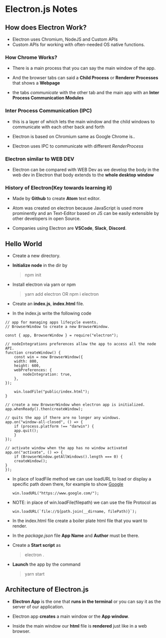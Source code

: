 # Electron.js Notes

## How does Electron Work?

-   Electron uses Chromium, NodeJS and Custom APIs
-   Custom APIs for working with often-needed OS native functions.

### How Chrome Works?

-   There is a main process that you can say the main window of the app.

-   And the browser tabs can said a **Child Process** or **Renderer Processes** that shows a **Webpage**

-   the tabs _communicate_ with the other tab and the main app with an **Inter Process Communication Modules**

### Inter Process Communication (IPC)

-   this is a layer of which lets the main window and the child windows to communicate with each other back and forth

-   Electron is based on Chromium same as Google Chrome is..

-   Electron uses IPC to communicate with different _RenderProcess_

### Electron similar to WEB DEV

-   Electron can be compared with WEB Dev as we develop the body in the web dev in Electron that body extends to the **whole desktop window**

### History of Electron(Key towards learning it)

-   Made by **Github** to create **Atom** text editor.
-   Atom was created on electron because JavaScript is used more prominently and an Text-Editor based on JS can be easily extensible by other developers in open Source.

-   Companies using Electron are **VSCode**, **Slack**, **Discord**.

## Hello World

-   Create a new directory.
-   **Initialize node** in the dir by

    > npm init

-   Install electron via yarn or npm

    > yarn add electron
    > OR
    > npm i electron

-   Create an **index.js**, **index.html** file.

-   In the index.js write the following code
<!-- prettier-ignore-start -->

```
// app for managing apps lifecycle events.
// BrowserWindow to create a new BrowserWindow.

const { app, BrowserWindow } = require("electron");

// nodeIntegrations preferences allow the app to access all the node API.
function createWindow() {
    const win = new BrowserWindow({
    width: 800,
    height: 600,
    webPreferences: {
        nodeIntegration: true,
    },
});

    win.loadFile("public/index.html");
}

// create a new BrowserWindow when electron app is initialized.
app.whenReady().then(createWindow);

// quits the app if there are no longer any windows.
app.on("window-all-closed", () => {
    if (process.platform !== "darwin") {
    app.quit();
    }
});

// activate window when the app has no window activated
app.on("activate", () => {
    if (BrowserWindow.getAllWindows().length === 0) {
    createWindow();
}
});
```

<!-- prettier-ignore-end -->

-   In place of loadFile method we can use loadURL to load or display a specific path down there, for example to show [Google](https://www.google.com)

    ```
    win.loadURL("https://www.google.com/");
    ```

-   NOTE: in place of win.loadFile(filepath) we can use the file Protocol as

    ```
    win.loadURL(`file://${path.join(__dirname, filePath)}`);
    ```

-   In the index.html file create a boiler plate html file that you want to render.

-   In the _package.json_ file **App Name** and **Author** must be there.

-   Create a **Start script** as

    > electron .

-   **Launch** the app by the command
    > yarn start

## Architecture of Electron.js

-   **Electron App** is the one that **runs in the terminal** or you can say it as the server of our application.

-   Electron app **creates** a main window or the **App window**.

-   Inside the main window our **html** file is **rendered** just like in a web browser.
